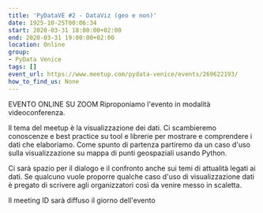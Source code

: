 ```yaml
---
title: 'PyDataVE #2 - DataViz (geo e non)'
date: 1925-10-25T00:06:34
start: 2020-03-31 18:00:00+02:00
end: 2020-03-31 19:00:00+02:00
location: Online
group:
- PyData Venice
tags: []
event_url: https://www.meetup.com/pydata-venice/events/269622193/
how_to_find_us: None
---
```



EVENTO ONLINE SU ZOOM
Riproponiamo l'evento in modalità videoconferenza.

Il tema del meetup è la visualizzazione dei dati. Ci scambieremo conoscenze e best practice su tool e librerie per mostrare e comprendere i dati che elaboriamo. Come spunto di partenza partiremo da un caso d'uso sulla visualizzazione su mappa di punti geospaziali usando Python.

Ci sarà spazio per il dialogo e il confronto anche sui temi di attualità legati ai dati. Se qualcuno vuole proporre qualche caso d'uso di visualizzazione dati è pregato di scrivere agli organizzatori così da venire messo in scaletta.

Il meeting ID sarà diffuso il giorno dell'evento
